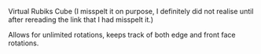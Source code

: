 Virtual Rubiks Cube
(I misspelt it on purpose, I definitely did not realise until after rereading the link that I had misspelt it.)


Allows for unlimited rotations, keeps track of both edge and front face rotations.
